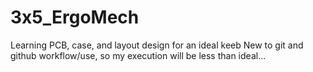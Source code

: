# 3x5_ErgoMech

Learning PCB, case, and layout design for an ideal keeb 
New to git and github workflow/use, so my execution will be less than ideal...
